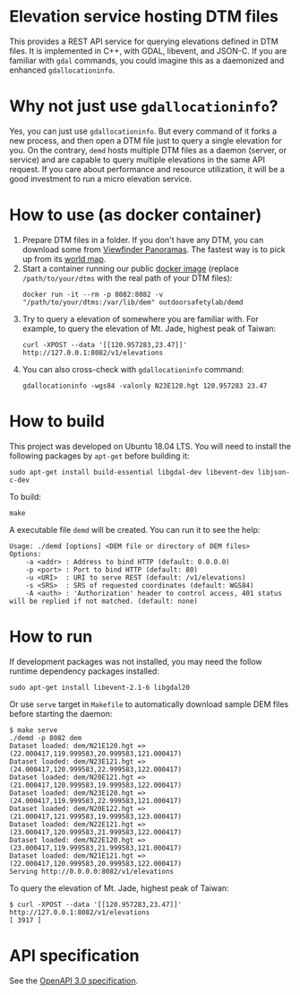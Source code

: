 # Elevation service hosting DTM files

This provides a REST API service for querying elevations defined in DTM files. It is implemented in C++, with GDAL, libevent, and JSON-C. If you are familiar with `gdal` commands, you could imagine this as a daemonized and enhanced `gdallocationinfo`.

# Why not just use `gdallocationinfo`?

Yes, you can just use `gdallocationinfo`. But every command of it forks a new process, and then open a DTM file just to query a single elevation for you. On the contrary, `demd` hosts multiple DTM files as a daemon (server, or service) and are capable to query multiple elevations in the same API request. If you care about performance and resource utilization, it will be a good investment to run a micro elevation service.

# How to use (as docker container)

1. Prepare DTM files in a folder. If you don't have any DTM, you can download some from [Viewfinder Panoramas](http://viewfinderpanoramas.org/). The fastest way is to pick up from its [world map](http://www.viewfinderpanoramas.org/Coverage%20map%20viewfinderpanoramas_org3.htm).
1. Start a container running our public [docker image](https://hub.docker.com/r/outdoorsafetylab/demd) (replace `/path/to/your/dtms` with the real path of your DTM files):
    ```shell
    docker run -it --rm -p 8082:8082 -v "/path/to/your/dtms:/var/lib/dem" outdoorsafetylab/demd
    ```
1. Try to query a elevation of somewhere you are familiar with. For example, to query the elevation of Mt. Jade, highest peak of Taiwan:
    ```shell
    curl -XPOST --data '[[120.957283,23.47]]' http://127.0.0.1:8082/v1/elevations
    ```
1. You can also cross-check with `gdallocationinfo` command:
    ```shell
    gdallocationinfo -wgs84 -valonly N23E120.hgt 120.957283 23.47
    ```

# How to build

This project was developed on Ubuntu 18.04 LTS. You will need to install the following packages by ```apt-get``` before building it:

```shell
sudo apt-get install build-essential libgdal-dev libevent-dev libjson-c-dev
```

To build:

```shell
make
```

A executable file `demd` will be created. You can run it to see the help:

```shell
Usage: ./demd [options] <DEM file or directory of DEM files>
Options:
    -a <addr> : Address to bind HTTP (default: 0.0.0.0)
    -p <port> : Port to bind HTTP (default: 80)
    -u <URI>  : URI to serve REST (default: /v1/elevations)
    -s <SRS>  : SRS of requested coordinates (default: WGS84)
    -A <auth> : 'Authorization' header to control access, 401 status will be replied if not matched. (default: none)
```

# How to run

If development packages was not installed, you may need the follow runtime dependency packages installed:

```shell
sudo apt-get install libevent-2.1-6 libgdal20
```

Or use `serve` target in `Makefile` to automatically download sample DEM files before starting the daemon:

```shell
$ make serve
./demd -p 8082 dem
Dataset loaded: dem/N21E120.hgt => (22.000417,119.999583,20.999583,121.000417)
Dataset loaded: dem/N23E121.hgt => (24.000417,120.999583,22.999583,122.000417)
Dataset loaded: dem/N20E121.hgt => (21.000417,120.999583,19.999583,122.000417)
Dataset loaded: dem/N23E120.hgt => (24.000417,119.999583,22.999583,121.000417)
Dataset loaded: dem/N20E122.hgt => (21.000417,121.999583,19.999583,123.000417)
Dataset loaded: dem/N22E121.hgt => (23.000417,120.999583,21.999583,122.000417)
Dataset loaded: dem/N22E120.hgt => (23.000417,119.999583,21.999583,121.000417)
Dataset loaded: dem/N21E121.hgt => (22.000417,120.999583,20.999583,122.000417)
Serving http://0.0.0.0:8082/v1/elevations
```

To query the elevation of Mt. Jade, highest peak of Taiwan:

```shell
$ curl -XPOST --data '[[120.957283,23.47]]' http://127.0.0.1:8082/v1/elevations
[ 3917 ]
```

# API specification

See the [OpenAPI 3.0 specification](https://outdoorsafetylab.org/elevation_api.html).
